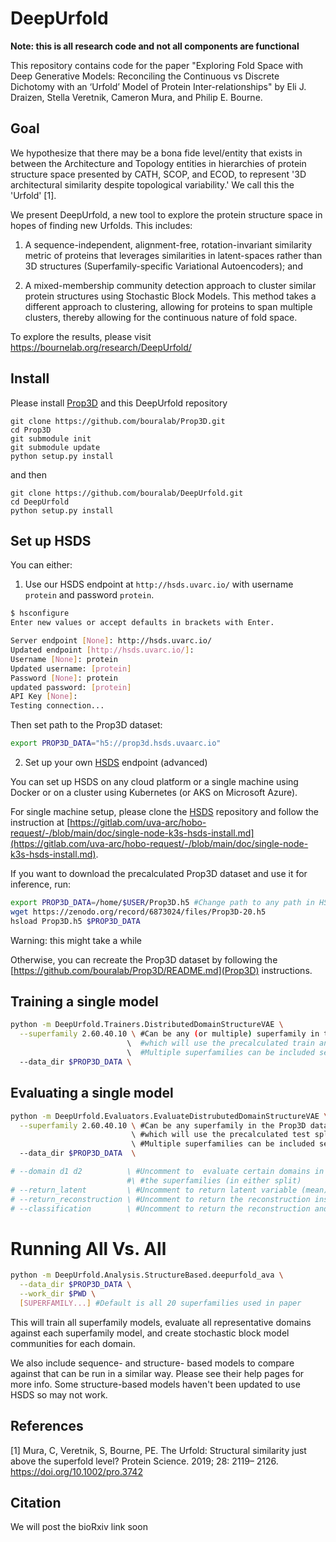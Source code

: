 # DeepUrfold

**Note: this is all research code and not all components are functional**

This repository contains code for the paper "Exploring Fold Space with Deep Generative Models:
Reconciling the Continuous vs Discrete Dichotomy with an ‘Urfold’ Model of Protein Inter-relationships" by Eli J. Draizen, Stella Veretnik, Cameron Mura, and Philip E. Bourne.

## Goal

We hypothesize that there may be a bona fide level/entity that exists in between the Architecture and Topology entities in hierarchies of protein structure space presented by CATH, SCOP, and ECOD, to represent '3D architectural similarity despite topological variability.' We call this the 'Urfold' [1].

We present DeepUrfold, a new tool to explore the protein structure space in hopes of finding new Urfolds. This includes:

1. A sequence-independent, alignment-free, rotation-invariant similarity metric of proteins that leverages similarities in latent-spaces rather than 3D structures (Superfamily-specific Variational Autoencoders); and

2. A mixed-membership community detection approach to cluster similar protein structures using Stochastic Block Models. This method takes a different approach to clustering, allowing for proteins to span multiple clusters, thereby allowing for the continuous nature of fold space.

To explore the results, please visit https://bournelab.org/research/DeepUrfold/

## Install

Please install [Prop3D](https://github.com/bouralab/Prop3D) and this DeepUrfold repository

```
git clone https://github.com/bouralab/Prop3D.git
cd Prop3D
git submodule init
git submodule update
python setup.py install
```

and then

```
git clone https://github.com/bouralab/DeepUrfold.git
cd DeepUrfold
python setup.py install
```

## Set up HSDS

You can either:

1. Use our HSDS endpoint at `http://hsds.uvarc.io/` with username `protein` and password `protein`.

```bash
$ hsconfigure
Enter new values or accept defaults in brackets with Enter.

Server endpoint [None]: http://hsds.uvarc.io/
Updated endpoint [http://hsds.uvarc.io/]:
Username [None]: protein
Updated username: [protein]
Password [None]: protein
updated password: [protein]
API Key [None]:
Testing connection...
```
 Then set path to the Prop3D dataset:

 ```bash
 export PROP3D_DATA="h5://prop3d.hsds.uvaarc.io"
 ```

2. Set up your own [HSDS](https://github.com/HDFGroup/hsds) endpoint (advanced)

You can set up HSDS on any cloud platform or a single machine using Docker or on a cluster using Kubernetes (or AKS on Microsoft Azure).

For single machine setup, please clone the [HSDS](https://github.com/HDFGroup/hsds) repository and follow the instruction at [https://gitlab.com/uva-arc/hobo-request/-/blob/main/doc/single-node-k3s-hsds-install.md](https://gitlab.com/uva-arc/hobo-request/-/blob/main/doc/single-node-k3s-hsds-install.md).

If you want to download the precalculated Prop3D dataset and use it for inference, run:

```bash
export PROP3D_DATA=/home/$USER/Prop3D.h5 #Change path to any path in HSDS
wget https://zenodo.org/record/6873024/files/Prop3D-20.h5
hsload Prop3D.h5 $PROP3D_DATA
```
Warning: this might take a while

Otherwise, you can recreate the Prop3D dataset by following the [https://github.com/bouralab/Prop3D/README.md](Prop3D) instructions.

## Training a single model

```bash
python -m DeepUrfold.Trainers.DistributedDomainStructureVAE \
  --superfamily 2.60.40.10 \ #Can be any (or multiple) superfamily in the Prop3D dataset,
                          \  #which will use the precalculated train and validation splits.
                          \  #Multiple superfamilies can be included separated by a single space
  --data_dir $PROP3D_DATA \
```

## Evaluating a single model

```bash
python -m DeepUrfold.Evaluators.EvaluateDistrubutedDomainStructureVAE \
  --superfamily 2.60.40.10 \ #Can be any superfamily in the Prop3D dataset,
                           \ #which will use the precalculated test split.
                           \ #Multiple superfamilies can be included separated by a single space
  --data_dir $PROP3D_DATA  \

# --domain d1 d2          \ #Uncomment to  evaluate certain domains in any of
                          #\ #the superfamilies (in either split)
# --return_latent         \ #Uncomment to return latent variable (mean) instead of ELBO loss
# --return_reconstruction \ #Uncomment to return the reconstruction instead of ELBO loss
# --classification        \ #Uncomment to return the reconstruction and perform classification metrics (AUROC, AUPRC, F1)
```

# Running All Vs. All

```bash
python -m DeepUrfold.Analysis.StructureBased.deepurfold_ava \
  --data_dir $PROP3D_DATA \
  --work_dir $PWD \
  [SUPERFAMILY...] #Default is all 20 superfamilies used in paper
```

This will train all superfamily models, evaluate all representative domains against each superfamily model, and create stochastic block model communities for each domain.

We also include sequence- and structure- based models to compare against that can be run in a similar way. Please see their help pages for more info. Some structure-based models haven't been updated to use HSDS so may not work.

## References

[1] Mura, C, Veretnik, S, Bourne, PE. The Urfold: Structural similarity just above the superfold level? Protein Science. 2019; 28: 2119– 2126. https://doi.org/10.1002/pro.3742

## Citation

We will post the bioRxiv link soon
